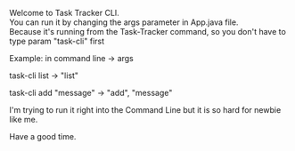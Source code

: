 Welcome to Task Tracker CLI.  
You can run it by changing the args parameter in App.java file.  
Because it's running from the Task-Tracker command, so you don't have to type param "task-cli" first

Example: in command line -> args

task-cli list -> "list"

task-cli add "message" -> "add", "message"

I'm trying to run it right into the Command Line but it is so hard for newbie like me.

Have a good time.